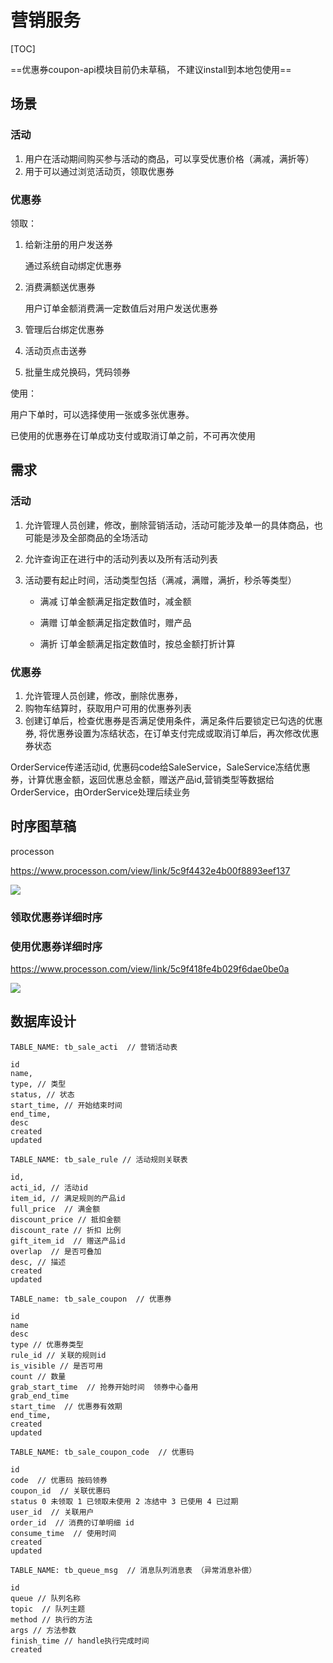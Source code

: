 # 营销服务

[TOC]

==优惠券coupon-api模块目前仍未草稿， 不建议install到本地包使用==

## 场景

### 活动

1. 用户在活动期间购买参与活动的商品，可以享受优惠价格（满减，满折等）
2. 用于可以通过浏览活动页，领取优惠券

### 优惠券

领取：

1. 给新注册的用户发送券

   通过系统自动绑定优惠券

2. 消费满额送优惠券

   用户订单金额消费满一定数值后对用户发送优惠券

3. 管理后台绑定优惠券

4. 活动页点击送券

5. 批量生成兑换码，凭码领券

使用：

用户下单时，可以选择使用一张或多张优惠券。

已使用的优惠券在订单成功支付或取消订单之前，不可再次使用



## 需求

### 活动

1. 允许管理人员创建，修改，删除营销活动，活动可能涉及单一的具体商品，也可能是涉及全部商品的全场活动

2. 允许查询正在进行中的活动列表以及所有活动列表

3. 活动要有起止时间，活动类型包括（满减，满赠，满折，秒杀等类型）

   - 满减  订单金额满足指定数值时，减金额

   - 满赠  订单金额满足指定数值时，赠产品
   - 满折  订单金额满足指定数值时，按总金额打折计算



### 优惠券

1. 允许管理人员创建，修改，删除优惠券，
2. 购物车结算时，获取用户可用的优惠券列表
3. 创建订单后，检查优惠券是否满足使用条件，满足条件后要锁定已勾选的优惠券, 将优惠券设置为冻结状态，在订单支付完成或取消订单后，再次修改优惠券状态



OrderService传递活动id, 优惠码code给SaleService，SaleService冻结优惠券，计算优惠金额，返回优惠总金额，赠送产品id,营销类型等数据给OrderService，由OrderService处理后续业务



## 时序图草稿

processon

https://www.processon.com/view/link/5c9f4432e4b00f8893eef137

![](http://assets.processon.com/chart_image/5c9f4431e4b029f6dae0bf8a.png?_=1565597776676)

### 领取优惠券详细时序





### 使用优惠券详细时序

https://www.processon.com/view/link/5c9f418fe4b029f6dae0be0a



![](http://assets.processon.com/chart_image/5c9f418ee4b06765f07f2695.png?_=1565886383720)







## 数据库设计



```
TABLE_NAME: tb_sale_acti  // 营销活动表

id
name,
type, // 类型
status, // 状态
start_time, // 开始结束时间
end_time, 
desc 
created
updated
```


```
TABLE_NAME: tb_sale_rule // 活动规则关联表

id,
acti_id, // 活动id
item_id, // 满足规则的产品id  
full_price  // 满金额
discount_price // 抵扣金额
discount_rate // 折扣 比例
gift_item_id  // 赠送产品id
overlap  // 是否可叠加
desc, // 描述
created
updated
```



```
TABLE_name: tb_sale_coupon  // 优惠券

id
name 
desc
type // 优惠券类型
rule_id // 关联的规则id
is_visible // 是否可用
count // 数量
grab_start_time  // 抢券开始时间  领券中心备用
grab_end_time  
start_time  // 优惠券有效期
end_time,
created
updated
```

```
TABLE_NAME: tb_sale_coupon_code  // 优惠码

id
code  // 优惠码 按码领券
coupon_id  // 关联优惠码
status 0 未领取 1 已领取未使用 2 冻结中 3 已使用 4 已过期
user_id  // 关联用户
order_id  // 消费的订单明细 id
consume_time  // 使用时间
created
updated
```

```
TABLE_NAME: tb_queue_msg  // 消息队列消息表 （异常消息补偿）

id
queue // 队列名称
topic  // 队列主题
method // 执行的方法
args // 方法参数
finish_time // handle执行完成时间
created
```
